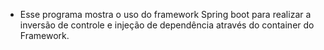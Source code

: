 - Esse programa mostra o uso do framework Spring boot para realizar a inversão de controle e injeção de dependência através do container do Framework.
